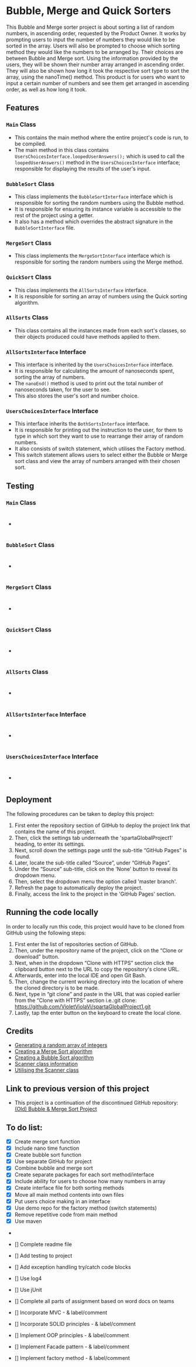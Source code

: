 # Bubble, Merge and Quick Sorters
This Bubble and Merge sorter project is about sorting a list of random numbers, in ascending order, requested by the Product Owner.
It works by prompting users to input the number of numbers they would like to be sorted in the array.
Users will also be prompted to choose which sorting method they would like the numbers to be arranged by.
Their choices are between Bubble and Merge sort.
Using the information provided by the users, they will be shown their number array arranged in ascending order.
They will also be shown how long it took the respective sort type to sort the array, using the nanoTime() method.
This product is for users who want to input a certain number of numbers and see them get arranged in ascending order, as well as how long it took. 

## Features
### ```Main``` Class 
- This contains the main method where the entire project's code is run, to be compiled.
- The main method in this class contains ```UsersChoicesInterface.loopedUserAnswers();``` which is used to call the ```loopedUserAnswers()``` method in the ```UsersChoicesInterface``` interface; responsible for displaying the results of the user's input. 
### ```BubbleSort``` Class 
- This class implements the ```BubbleSortInterface``` interface which is responsible for sorting the random numbers using the Bubble method.
- It is responsible for ensuring its instance variable is accessible to the rest of the project using a getter.
- It also has a method which overrides the abstract signature in the ```BubbleSortInterface``` file.
### ```MergeSort``` Class
- This class implements the ```MergeSortInterface``` interface which is responsible for sorting the random numbers using the Merge method.
### ```QuickSort``` Class
- This class implements the ```AllSortsInterface``` interface.
- It is responsible for sorting an array of numbers using the Quick sorting algorithm.
### ```AllSorts``` Class
- This class contains all the instances made from each sort's classes, so their objects produced could have methods applied to them.
### ```AllSortsInterface``` Interface
- This interface is inherited by the ```UsersChoicesInterface``` interface.
- It is responsible for calculating the amount of nanoseconds spent, sorting the array of numbers.
- The ```nanoEnd()``` method is used to print out the total number of nanoseconds taken, for the user to see.
- This also stores the user's sort and number choice.
### ```UsersChoicesInterface``` Interface
- This interface inherits the ```BothSortsInterface``` interface.
- It is responsible for printing out the instruction to the user, for them to type in which sort they want to use to rearrange their array of random numbers.
- It also consists of switch statement, which utilises the Factory method.
- This switch statement allows users to select either the Bubble or Merge sort class and view the array of numbers arranged with their chosen sort.

## Testing
### ```Main``` Class
- #
### ```BubbleSort``` Class
- #
### ```MergeSort``` Class
- #
### ```QuickSort``` Class
- #
### ```AllSorts``` Class
- #
### ```AllSortsInterface``` Interface
- #
### ```UsersChoicesInterface``` Interface
- #

## Deployment
The following procedures can be taken to deploy this project:
1. First enter the repository section of GitHub to deploy the project link that contains the name of this project.
2. Then, click the settings tab underneath the 'spartaGlobalProject1' heading, to enter its settings.
3. Next, scroll down the settings page until the sub-title “GitHub Pages” is found.
4. Later, locate the sub-title called “Source”, under “GitHub Pages”.
5. Under the “Source” sub-title, click on the 'None' button to reveal its dropdown menu.
6. Then, select the dropdown menu the option called 'master branch'.
7. Refresh the page to automatically deploy the project.
8. Finally, access the link to the project in the 'GitHub Pages' section.

## Running the code locally
In order to locally run this code, this project would have to be cloned from GitHub using the following steps:
1. First enter the list of repositories section of GitHub.
2. Then, under the repository name of the project, click on the “Clone or download” button.
3. Next, when in the dropdown “Clone with HTTPS” section click the clipboard button next to the URL to copy the repository's clone URL.
4. Afterwards, enter into the local IDE and open Git Bash.
5. Then, change the current working directory into the location of where the cloned directory is to be made.
6. Next, type in “git clone” and paste in the URL that was copied earlier from the “Clone with HTTPS” section i.e.:git clone: https://github.com/VioletViolaVi/spartaGlobalProject1.git
7. Lastly, tap the enter button on the keyboard to create the local clone.

## Credits
- [Generating a random array of integers](https://www.tutorialspoint.com/generate-a-random-array-of-integers-in-java)
- [Creating a Merge Sort algorithm](https://www.geeksforgeeks.org/merge-sort/)
- [Creating a Bubble Sort algorithm](https://www.geeksforgeeks.org/bubble-sort/)
- [Scanner class information](https://www.w3schools.com/java/java_user_input.asp)
- [Utilising the Scanner class](https://www.w3schools.com/java/showjava.asp?filename=demo_api_scanner)

## Link to previous version of this project
- This project is a continuation of the discontinued GitHub repository:
[(Old) Bubble & Merge Sort Project](https://github.com/VioletViolaVi/bubbleAndMergeSort)

## To do list:
- [x] Create merge sort function
- [x] Include nano time function
- [x] Create bubble sort function
- [x] Use separate GitHub for project
- [x] Combine bubble and merge sort
- [x] Create separate packages for each sort method/interface
- [x] Include ability for users to choose how many numbers in array
- [x] Create interface file for both sorting methods
- [x] Move all main method contents into own files
- [x] Put users choice making in an interface
- [x] Use demo repo for the factory method (switch statements)
- [x] Remove repetitive code from main method
- [x] Use maven
- 
- [] Complete readme file

- [] Add testing to project
- [] Add exception handling try/catch code blocks

- [] Use log4
- [] Use jUnit
- [] Complete all parts of assignment based on word docs on teams

- [] Incorporate MVC - & label/comment
- [] Incorporate SOLID principles - & label/comment
- [] Implement OOP principles - & label/comment
- [] Implement Facade pattern - & label/comment
- [] Implement factory method - & label/comment
